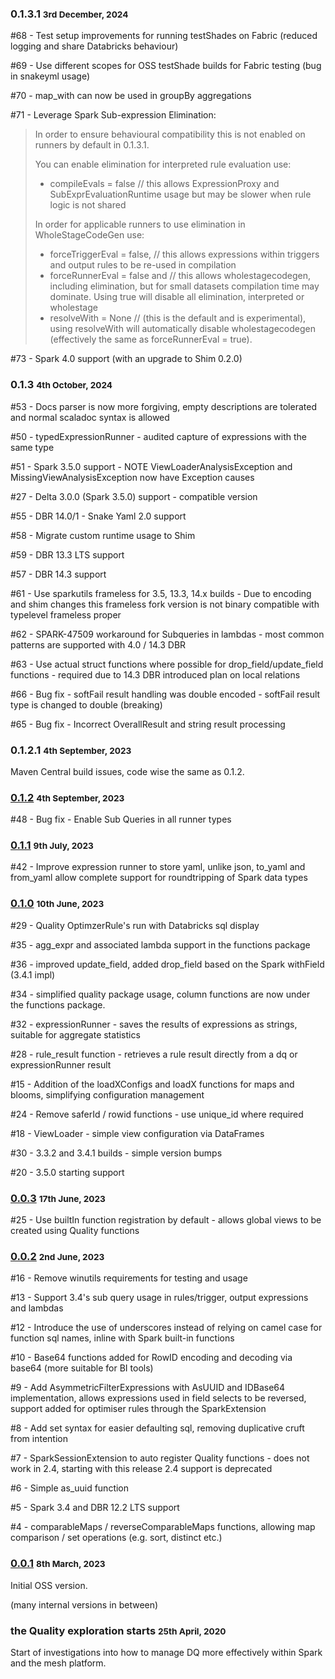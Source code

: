 ### 0.1.3.1 <small>3rd December, 2024</small>

#68 - Test setup improvements for running testShades on Fabric (reduced logging and share Databricks behaviour)

#69 - Use different scopes for OSS testShade builds for Fabric testing (bug in snakeyml usage)

#70 - map_with can now be used in groupBy aggregations

#71 - Leverage Spark Sub-expression Elimination:

> In order to ensure behavioural compatibility this is not enabled on runners by default in 0.1.3.1.
> 
> You can enable elimination for interpreted rule evaluation use:
> 
> * compileEvals = false // this allows ExpressionProxy and SubExprEvaluationRuntime usage but may be slower when rule logic is not shared  
>  
> In order for applicable runners to use
> elimination in WholeStageCodeGen use:
> 
> * forceTriggerEval = false, // this allows expressions within triggers and output rules to be re-used in compilation
> * forceRunnerEval = false and // this allows wholestagecodegen, including elimination, but for small datasets compilation time may dominate.  Using true will disable all elimination, interpreted or wholestage
> * resolveWith = None // (this is the default and is experimental), using resolveWith will automatically disable wholestagecodegen (effectively the same as forceRunnerEval = true).

#73 - Spark 4.0 support (with an upgrade to Shim 0.2.0)

### 0.1.3 <small>4th October, 2024</small>

#53 - Docs parser is now more forgiving, empty descriptions are tolerated and normal scaladoc syntax is allowed

#50 - typedExpressionRunner - audited capture of expressions with the same type

#51 - Spark 3.5.0 support - NOTE ViewLoaderAnalysisException and MissingViewAnalysisException now have Exception causes

#27 - Delta 3.0.0 (Spark 3.5.0) support - compatible version

#55 - DBR 14.0/1 - Snake Yaml 2.0 support

#58 - Migrate custom runtime usage to Shim

#59 - DBR 13.3 LTS support

#57 - DBR 14.3 support

#61 - Use sparkutils frameless for 3.5, 13.3, 14.x builds - Due to encoding and shim changes this frameless fork version is not binary compatible with typelevel frameless proper 

#62 - SPARK-47509 workaround for Subqueries in lambdas - most common patterns are supported with 4.0 / 14.3 DBR

#63 - Use actual struct functions where possible for drop_field/update_field functions - required due to 14.3 DBR introduced plan on local relations

#66 - Bug fix - softFail result handling was double encoded - softFail result type is changed to double (breaking)

#65 - Bug fix - Incorrect OverallResult and string result processing  

### 0.1.2.1 <small>4th September, 2023</small>

Maven Central build issues, code wise the same as 0.1.2.

### [0.1.2](https://github.com/sparkutils/quality/milestone/7?closed=1) <small>4th September, 2023</small>

#48 - Bug fix - Enable Sub Queries in all runner types

### [0.1.1](https://github.com/sparkutils/quality/milestone/6?closed=1) <small>9th July, 2023</small>

#42 - Improve expression runner to store yaml, unlike json, to_yaml and from_yaml allow complete support for roundtripping of Spark data types

### [0.1.0](https://github.com/sparkutils/quality/milestone/3?closed=1) <small>10th June, 2023</small>

#29 - Quality OptimzerRule's run with Databricks sql display

#35 - agg_expr and associated lambda support in the functions package 

#36 - improved update_field, added drop_field based on the Spark withField (3.4.1 impl)

#34 - simplified quality package usage, column functions are now under the functions package.

#32 - expressionRunner - saves the results of expressions as strings, suitable for aggregate statistics

#28 - rule_result function - retrieves a rule result directly from a dq or expressionRunner result

#15 - Addition of the loadXConfigs and loadX functions for maps and blooms, simplifying configuration management

#24 - Remove saferId / rowid functions - use unique_id where required 

#18 - ViewLoader - simple view configuration via DataFrames  

#30 - 3.3.2 and 3.4.1 builds - simple version bumps

#20 - 3.5.0 starting support

### [0.0.3](https://github.com/sparkutils/quality/milestone/5?closed=1) <small>17th June, 2023</small>

#25 - Use builtIn function registration by default - allows global views to be created using Quality functions

### [0.0.2](https://github.com/sparkutils/quality/milestone/2?closed=1) <small>2nd June, 2023</small>

#16 - Remove winutils requirements for testing and usage

#13 - Support 3.4's sub query usage in rules/trigger, output expressions and lambdas 

#12 - Introduce the use of underscores instead of relying on camel case for function sql names, inline with Spark built-in functions

#10 - Base64 functions added for RowID encoding and decoding via base64 (more suitable for BI tools)

#9 - Add AsymmetricFilterExpressions with AsUUID and IDBase64 implementation, allows expressions used in field selects to be reversed, support added for optimiser rules through the SparkExtension 

#8 - Add set syntax for easier defaulting sql, removing duplicative cruft from intention

#7 - SparkSessionExtension to auto register Quality functions - does not work in 2.4, starting with this release 2.4 support is deprecated

#6 - Simple as_uuid function

#5 - Spark 3.4 and DBR 12.2 LTS support

#4 - comparableMaps / reverseComparableMaps functions, allowing map comparison / set operations (e.g. sort, distinct etc.)

### [0.0.1](https://github.com/sparkutils/quality/milestone/1?closed=1) <small>8th March, 2023</small>

Initial OSS version.

(many internal versions in between)

### the Quality exploration starts <small>25th April, 2020</small>

Start of investigations into how to manage DQ more effectively within Spark and the mesh platform.
